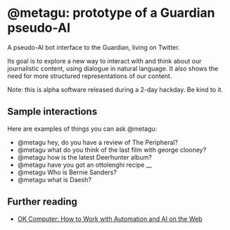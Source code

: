 # @metagu: prototype of a Guardian pseudo-AI

A pseudo-AI bot interface to the Guardian, living on Twitter.

Its goal is to explore a new way to interact with and think about our
journalistic content, using dialogue in natural language. It also
shows the need for more structured representations of our content.

Note: this is alpha software released during a 2-day hackday. Be kind to it.


## Sample interactions

Here are examples of things you can ask @metagu:

* @metagu hey, do you have a review of The Peripheral?
* @metagu what do you think of the last film with george clooney?
* @metagu how is the latest Deerhunter album?
* @metagu have you got an ottolenghi recipe __
* @metagu Who is Bernie Sanders?
* @metagu what is Daesh?


## Further reading

* [OK Computer: How to Work with Automation and AI on the Web](https://medium.com/@stopsatgreen/ok-computer-how-to-work-with-automation-and-ai-on-the-web-f37678948f46)
